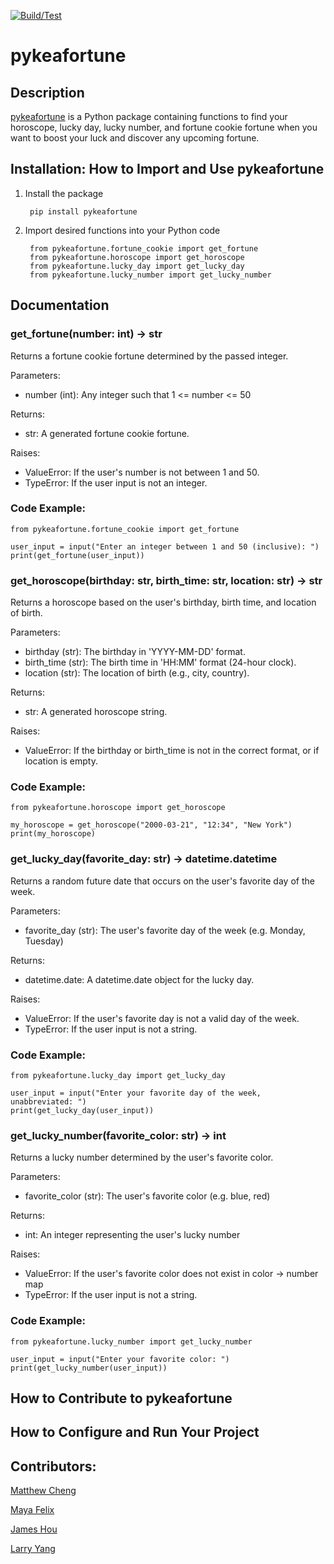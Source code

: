 [![Build/Test](https://github.com/software-students-spring2025/3-python-package-pyke-ult/actions/workflows/test.yml/badge.svg)](https://github.com/software-students-spring2025/3-python-package-pyke-ult/actions/workflows/test.yml)

# pykeafortune

## Description

[pykeafortune](https://pypi.org/project/pykeafortune/) is a Python package containing functions to find your horoscope, lucky day, lucky number, and fortune cookie fortune when you want to boost your luck and discover any upcoming fortune.

## Installation: How to Import and Use pykeafortune

1. Install the package

        pip install pykeafortune

2. Import desired functions into your Python code

        from pykeafortune.fortune_cookie import get_fortune
        from pykeafortune.horoscope import get_horoscope
        from pykeafortune.lucky_day import get_lucky_day
        from pykeafortune.lucky_number import get_lucky_number


## Documentation

### get_fortune(number: int) -> str

Returns a fortune cookie fortune determined by the passed integer.

Parameters:
- number (int): Any integer such that 1 <= number <= 50

Returns:
- str: A generated fortune cookie fortune.

Raises:
- ValueError: If the user's number is not between 1 and 50.
- TypeError: If the user input is not an integer.

### Code Example:

    from pykeafortune.fortune_cookie import get_fortune

    user_input = input("Enter an integer between 1 and 50 (inclusive): ")
    print(get_fortune(user_input))

### get_horoscope(birthday: str, birth_time: str, location: str) -> str

Returns a horoscope based on the user's birthday, birth time, and location of birth.

Parameters:
- birthday (str): The birthday in 'YYYY-MM-DD' format.
- birth_time (str): The birth time in 'HH:MM' format (24-hour clock).
- location (str): The location of birth (e.g., city, country).

Returns:
- str: A generated horoscope string.

Raises:
- ValueError: If the birthday or birth_time is not in the correct format, or if location is empty.

### Code Example:

    from pykeafortune.horoscope import get_horoscope

    my_horoscope = get_horoscope("2000-03-21", "12:34", "New York")
    print(my_horoscope)

### get_lucky_day(favorite_day: str) -> datetime.datetime

Returns a random future date that occurs on the user's favorite day of the week.

Parameters:
- favorite_day (str): The user's favorite day of the week (e.g. Monday, Tuesday)

Returns:
- datetime.date: A datetime.date object for the lucky day.

Raises:
- ValueError: If the user's favorite day is not a valid day of the week.
- TypeError: If the user input is not a string.

### Code Example:

    from pykeafortune.lucky_day import get_lucky_day

    user_input = input("Enter your favorite day of the week, unabbreviated: ")
    print(get_lucky_day(user_input))

### get_lucky_number(favorite_color: str) -> int

Returns a lucky number determined by the user's favorite color.

Parameters:
- favorite_color (str): The user's favorite color (e.g. blue, red)

Returns:
- int: An integer representing the user's lucky number

Raises:
- ValueError: If the user's favorite color does not exist in color -> number map
- TypeError: If the user input is not a string.

### Code Example:

    from pykeafortune.lucky_number import get_lucky_number

    user_input = input("Enter your favorite color: ")
    print(get_lucky_number(user_input))




## How to Contribute to pykeafortune

## How to Configure and Run Your Project

## Contributors:
[Matthew Cheng](https://github.com/mattchng)

[Maya Felix](https://github.com/mxf4596)

[James Hou](https://github.com/James-Hou22)

[Larry Yang](https://github.com/larryyang04)
